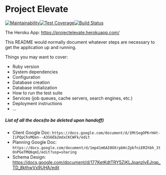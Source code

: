 # Project Elevate

[![Maintainability](https://api.codeclimate.com/v1/badges/dc2f2c7321cafb4ee41c/maintainability)](https://codeclimate.com/github/xxiinnchen/Project_Elevate/maintainability)[![Test Coverage](https://api.codeclimate.com/v1/badges/dc2f2c7321cafb4ee41c/test_coverage)](https://codeclimate.com/github/xxiinnchen/Project_Elevate/test_coverage)[![Build Status](https://travis-ci.org/xxiinnchen/Project_Elevate.svg?branch=master)](https://travis-ci.org/xxiinnchen/Project_Elevate)

The Heroku App: https://projectelevate.herokuapp.com/

This README would normally document whatever steps are necessary to get the
application up and running.

Things you may want to cover:

* Ruby version
* System dependencies
* Configuration
* Database creation
* Database initialization
* How to run the test suite
* Services (job queues, cache servers, search engines, etc.)
* Deployment instructions
* ...



##### List of all the docs(to be deleted upon handoff)

- Client Google Doc:  `https://docs.google.com/document/d/1MtSegOPKrH4t-IiPQpChsMQen--A3S6Eb2mdxCKCWFk/edit`
- Planning Google Doc: `https://docs.google.com/document/d/1mp41m6AI0OXrpbHcZpbfniERIhbh_3tOnPGeTMQ6qmI/edit?usp=sharing`
- Schema Design: https://docs.google.com/document/d/177KetKdtTRY5ZjKLJpanzlyEJrqp_TD_8kthwVx9UHA/edit

